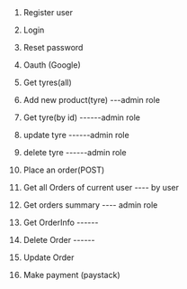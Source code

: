 ##
1. Register user
2. Login
3. Reset password
4. Oauth (Google)


4. Get tyres(all)
5. Add new product(tyre) ---admin role
6. Get tyre(by id)   ------admin role
7. update tyre       ------admin role
8. delete tyre       ------admin role

9. Place an order(POST)
10. Get all Orders of current user ---- by user
11. Get orders summary ---- admin role
12. Get OrderInfo ------ 
13. Delete Order ------
14. Update Order
15. Make payment (paystack)

